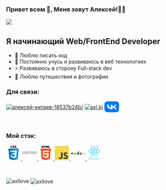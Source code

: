 ### Привет всем 👋, Меня зовут Алексей!🐱‍👤

![](https://komarev.com/ghpvc/?username=Axllove)

## Я начинающий Web/FrontEnd Developer
- 💪 Люблю писать код
- 🥅 Постоянно учусь и развиваюсь в веб технологиях
- ⚡ Развиваюсь в сторону Full-stack dev
- 🎉 Люблю путешествия и фотографии



<h3 align="left">Для связи:</h3>
<p align="left">
<a href="https://linkedin.com/in/алексей-китаев-18537b24b/" target="blank"><img align="center" src="https://raw.githubusercontent.com/rahuldkjain/github-profile-readme-generator/master/src/images/icons/Social/linked-in-alt.svg" alt="алексей-китаев-18537b24b/" height="30" width="40" /></a>
<a href="https://instagram.com/axl.ki" target="blank"><img align="center" src="https://raw.githubusercontent.com/rahuldkjain/github-profile-readme-generator/master/src/images/icons/Social/instagram.svg" alt="axl.ki" height="30" width="40" /></a>
<a href="https://vk.com/id18328535" target="blank"><img align="center" color="#0077FF" src="./src/VK_Compact_Logo.svg" alt="vk" height="30" width="40" /></a>
</p>
<br />
<h3 align="left">Мой стэк:</h3>
<p align="left"> <a href="https://www.w3schools.com/css/" target="_blank" rel="noreferrer"> <img src="https://raw.githubusercontent.com/devicons/devicon/master/icons/css3/css3-original-wordmark.svg" alt="css3" width="40" height="40"/> </a> <a href="https://expressjs.com" target="_blank" rel="noreferrer"> <img src="https://raw.githubusercontent.com/devicons/devicon/master/icons/express/express-original-wordmark.svg" alt="express" width="40" height="40"/> </a> <a href="https://www.w3.org/html/" target="_blank" rel="noreferrer"> <img src="https://raw.githubusercontent.com/devicons/devicon/master/icons/html5/html5-original-wordmark.svg" alt="html5" width="40" height="40"/> </a> <a href="https://developer.mozilla.org/en-US/docs/Web/JavaScript" target="_blank" rel="noreferrer"> <img src="https://raw.githubusercontent.com/devicons/devicon/master/icons/javascript/javascript-original.svg" alt="javascript" width="40" height="40"/> </a> <a href="https://nodejs.org" target="_blank" rel="noreferrer"> <img src="https://raw.githubusercontent.com/devicons/devicon/master/icons/nodejs/nodejs-original-wordmark.svg" alt="nodejs" width="40" height="40"/> </a> <a href="https://reactjs.org/" target="_blank" rel="noreferrer"> <img src="https://raw.githubusercontent.com/devicons/devicon/master/icons/react/react-original-wordmark.svg" alt="react" width="40" height="40"/> </a> </p>
<br />
<div>
<p><img align="left" src="https://github-readme-stats.vercel.app/api/top-langs?username=axllove&show_icons=true&locale=en&layout=compact" alt="axllove" /></p>
<p>&nbsp;<img align="center" src="https://github-readme-stats.vercel.app/api?username=axllove&show_icons=true&locale=en" alt="axllove" /></p>
</div>




